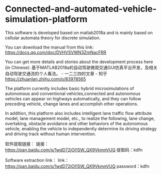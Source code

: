 # Connected-and-automated-vehicle-simulation-platform
This software is developed based on matlab2018a and is mainly based on cellular automata theory for discrete simulation.

You can download the manual from this link:
https://docs.qq.com/doc/DVHVSVWN3ZmNacFRR

You can get more details and stories about the development process here (in Chinese):
基于MATLAB2018a的自动驾驶微观交通GUI仿真平台开发，及相关自动驾驶交通流的个人看法。 - 一二三四的文章 - 知乎
https://zhuanlan.zhihu.com/p/83978565

The platform currently includes basic hybrid microsimulations of autonomous and conventional vehicles,connected and autonomous vehicles can appear on highways automatically, and they can follow preceding vehicle, change lanes and accomplish other operations.

In addition, this platform also includes intelligent lane traffic flow attribute model, lane management model, etc., to realize the following, lane change, overtaking, obstacle avoidance and other behaviors of the autonomous vehicle, enabling the vehicle to independently determine its driving strategy and driving track without human intervention.

软件提取链接：
链接：https://pan.baidu.com/s/1wdD72jOI1SW_QX9VkmnVUQ 
提取码：kdfn 

Software extraction link：
link：https://pan.baidu.com/s/1wdD72jOI1SW_QX9VkmnVUQ 
password：kdfn 
